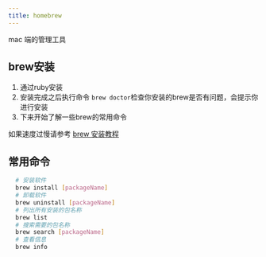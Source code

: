 ```yaml
---
title: homebrew
---
```


mac 端的管理工具

## brew安装

1. 通过ruby安装
2. 安装完成之后执行命令 `brew doctor`检查你安装的brew是否有问题，会提示你进行安装
3. 下来开始了解一些brew的常用命令

如果速度过慢请参考 [brew 安装教程](https://blog.csdn.net/WizardtoH/article/details/104744008)

## 常用命令

```bash
  # 安装软件
  brew install [packageName]
  # 卸载软件
  brew uninstall [packageName]
  # 列出所有安装的包名称
  brew list
  # 搜索需要的包名称
  brew search [packageName]
  # 查看信息
  brew info
```
